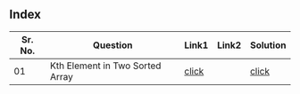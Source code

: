 ## Index 

Sr. No. | Question|Link1 | Link2 | Solution
---|---|---|---|---
01 | Kth Element in Two Sorted Array | [click](https://practice.geeksforgeeks.org/problems/k-th-element-of-two-sorted-array1317/1?utm_source=youtube&utm_medium=collab_striver_ytdescription&utm_campaign=k-th-element-of-two-sorted-array) | | [click](./Solutions/KthElementInTwoSortedArray.java)